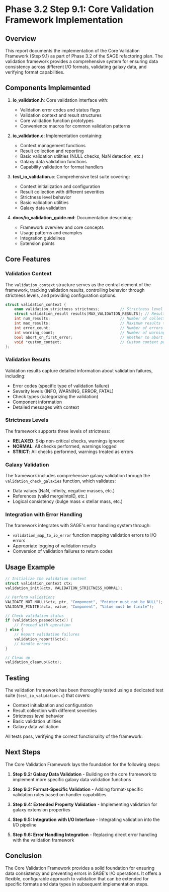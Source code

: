 # Phase 3.2 Step 9.1: Core Validation Framework Implementation

## Overview

This report documents the implementation of the Core Validation Framework (Step 9.1) as part of Phase 3.2 of the SAGE refactoring plan. The validation framework provides a comprehensive system for ensuring data consistency across different I/O formats, validating galaxy data, and verifying format capabilities.

## Components Implemented

1. **io_validation.h**: Core validation interface with:
   - Validation error codes and status flags
   - Validation context and result structures
   - Core validation function prototypes
   - Convenience macros for common validation patterns

2. **io_validation.c**: Implementation containing:
   - Context management functions
   - Result collection and reporting
   - Basic validation utilities (NULL checks, NaN detection, etc.)
   - Galaxy data validation functions
   - Capability validation for format handlers

3. **test_io_validation.c**: Comprehensive test suite covering:
   - Context initialization and configuration
   - Result collection with different severities
   - Strictness level behavior
   - Basic validation utilities
   - Galaxy data validation

4. **docs/io_validation_guide.md**: Documentation describing:
   - Framework overview and core concepts
   - Usage patterns and examples
   - Integration guidelines
   - Extension points

## Core Features

### Validation Context

The `validation_context` structure serves as the central element of the framework, tracking validation results, controlling behavior through strictness levels, and providing configuration options.

```c
struct validation_context {
    enum validation_strictness strictness;         // Strictness level
    struct validation_result results[MAX_VALIDATION_RESULTS]; // Result array
    int num_results;                               // Number of collected results
    int max_results;                               // Maximum results to collect
    int error_count;                               // Number of errors
    int warning_count;                             // Number of warnings
    bool abort_on_first_error;                     // Whether to abort on first error
    void *custom_context;                          // Custom context pointer
};
```

### Validation Results

Validation results capture detailed information about validation failures, including:

- Error codes (specific type of validation failure)
- Severity levels (INFO, WARNING, ERROR, FATAL)
- Check types (categorizing the validation)
- Component information
- Detailed messages with context

### Strictness Levels

The framework supports three levels of strictness:

- **RELAXED**: Skip non-critical checks, warnings ignored
- **NORMAL**: All checks performed, warnings logged
- **STRICT**: All checks performed, warnings treated as errors

### Galaxy Validation

The framework includes comprehensive galaxy validation through the `validation_check_galaxies` function, which validates:

- Data values (NaN, infinity, negative masses, etc.)
- References (valid mergeIntoID, etc.)
- Logical consistency (bulge mass ≤ stellar mass, etc.)

### Integration with Error Handling

The framework integrates with SAGE's error handling system through:

- `validation_map_to_io_error` function mapping validation errors to I/O errors
- Appropriate logging of validation results
- Conversion of validation failures to return codes

## Usage Example

```c
// Initialize the validation context
struct validation_context ctx;
validation_init(&ctx, VALIDATION_STRICTNESS_NORMAL);

// Perform validations
VALIDATE_NOT_NULL(&ctx, ptr, "Component", "Pointer must not be NULL");
VALIDATE_FINITE(&ctx, value, "Component", "Value must be finite");

// Check validation status
if (validation_passed(&ctx)) {
    // Proceed with operation
} else {
    // Report validation failures
    validation_report(&ctx);
    // Handle errors
}

// Clean up
validation_cleanup(&ctx);
```

## Testing

The validation framework has been thoroughly tested using a dedicated test suite (`test_io_validation.c`) that covers:

- Context initialization and configuration
- Result collection with different severities
- Strictness level behavior
- Basic validation utilities
- Galaxy data validation

All tests pass, verifying the correct functionality of the framework.

## Next Steps

The Core Validation Framework lays the foundation for the following steps:

1. **Step 9.2: Galaxy Data Validation** - Building on the core framework to implement more specific galaxy data validation functions

2. **Step 9.3: Format-Specific Validation** - Adding format-specific validation rules based on handler capabilities

3. **Step 9.4: Extended Property Validation** - Implementing validation for galaxy extension properties

4. **Step 9.5: Integration with I/O Interface** - Integrating validation into the I/O pipeline

5. **Step 9.6: Error Handling Integration** - Replacing direct error handling with the validation framework

## Conclusion

The Core Validation Framework provides a solid foundation for ensuring data consistency and preventing errors in SAGE's I/O operations. It offers a flexible, configurable approach to validation that can be extended for specific formats and data types in subsequent implementation steps.
